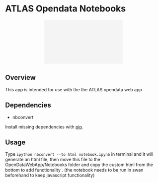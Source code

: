 # ATLAS Opendata Notebooks

<CENTER><img src="Assets/ATLASOD.gif" style="width:50%"></CENTER>

## Overview

This app is intended for use with the the ATLAS opendata web app

## Dependencies

* nbconvert

Install missing dependencies with [pip](https://pip.pypa.io/en/stable/). 

## Usage

Type `ipython nbconvert --to html notebook.ipynb` in terminal and it will generate an html file, then move this file to the OpenDataWebApp/Notebooks folder and copy the custom html from the bottom to add functionality . (the notebook needs to be run in swan beforehand to keep javascript functionality)
